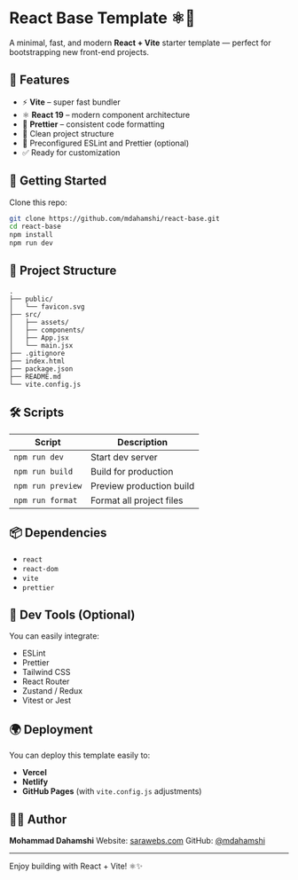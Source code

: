 
# React Base Template ⚛️🚀

A minimal, fast, and modern **React + Vite** starter template — perfect for bootstrapping new front-end projects.

## 🔧 Features

- ⚡ **Vite** – super fast bundler
- ⚛️ **React 19** – modern component architecture
- 🧼 **Prettier** – consistent code formatting
- 📁 Clean project structure
- 🧼 Preconfigured ESLint and Prettier (optional)
- ✅ Ready for customization

## 🚀 Getting Started

Clone this repo:

```bash
git clone https://github.com/mdahamshi/react-base.git
cd react-base
npm install
npm run dev
```

## 📁 Project Structure

```
.
├── public/
│   └── favicon.svg
├── src/
│   ├── assets/
│   ├── components/
│   ├── App.jsx
│   └── main.jsx
├── .gitignore
├── index.html
├── package.json
├── README.md
└── vite.config.js
```

## 🛠️ Scripts

| Script            | Description              |
| ----------------- | ------------------------ |
| `npm run dev`     | Start dev server         |
| `npm run build`   | Build for production     |
| `npm run preview` | Preview production build |
| `npm run format`  | Format all project files |

## 📦 Dependencies

- `react`
- `react-dom`
- `vite`
- `prettier`

## 🧪 Dev Tools (Optional)

You can easily integrate:

- ESLint
- Prettier
- Tailwind CSS
- React Router
- Zustand / Redux
- Vitest or Jest

## 🌍 Deployment

You can deploy this template easily to:

- **Vercel**
- **Netlify**
- **GitHub Pages** (with `vite.config.js` adjustments)

## 🧑‍💻 Author

**Mohammad Dahamshi**
Website: [sarawebs.com](https://sarawebs.com)
GitHub: [@mdahamshi](https://github.com/mdahamshi)

---

Enjoy building with React + Vite! ⚛️✨

